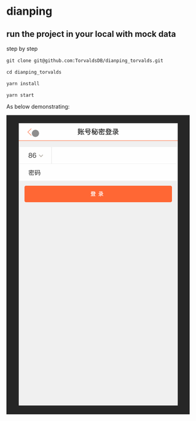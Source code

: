 # dianping

## run the project in your local with mock data

step by step

```shell
git clone git@github.com:TorvaldsDB/dianping_torvalds.git
```

```shell
cd dianping_torvalds
```

```shell
yarn install
```

```shell
yarn start
```

As below demonstrating:

![dianping](./public/dianping.gif)